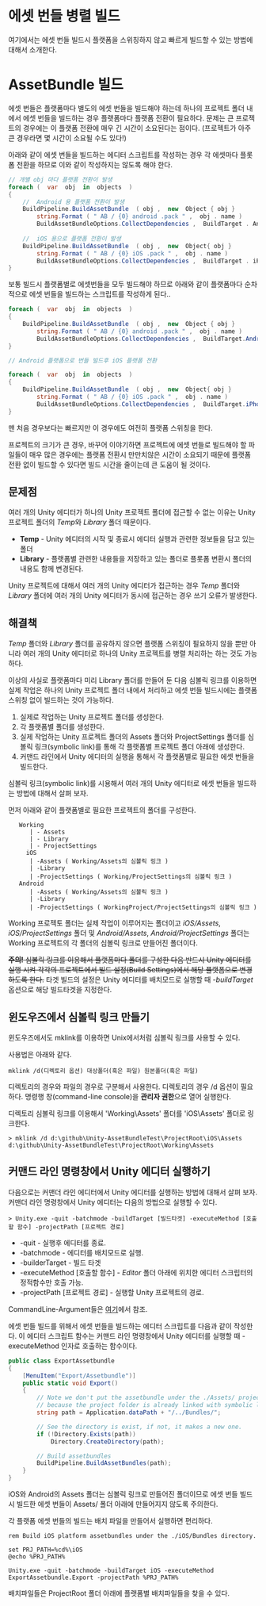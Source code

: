 # 에셋 번들 병렬 빌드 

여기에서는 에셋 번들 빌드시 플랫폼을 스위칭하지 않고 빠르게 빌드할 수 있는 방법에 대해서 소개한다. 


AssetBundle 빌드
================

에셋 번들은 플랫폼마다 별도의 에셋 번들을 빌드해야 하는데 하나의 프로젝트 폴더 내에서 에셋 번들을 빌드하는 경우 플랫폼마다 플랫폼 전환이 필요하다. 문제는 큰 프로젝트의 경우에는 이 플랫폼 전환에 매우 긴 시간이 소요된다는 점이다.  (프로젝트가 아주 큰 경우라면 몇 시간이 소요될 수도 있다!)

아래와 같이 에셋 번들을 빌드하는 에디터 스크립트를 작성하는 경우 각 에셋마다 플롯폼 전환을 하므로 이와 같이 작성하지는 않도록 해야 한다.

```csharp
// 개별 obj 마다 플랫폼 전환이 발생
foreach (  var  obj  in  objects  ) 
{ 
    //  Android 용 플랫폼 전환이 발생 
    BuildPipeline.BuildAssetBundle  ( obj ,  new  Object { obj }  
        string.Format ( " AB / {0} android .pack " ,  obj . name ) 
        BuildAssetBundleOptions.CollectDependencies ,  BuildTarget . Android ); 
    
    //  iOS 용으로 플랫폼 전환이 발생 
    BuildPipeline.BuildAssetBundle  ( obj ,  new  Object{ obj }  
        string.Format ( " AB / {0} iOS .pack " ,  obj . name ) 
        BuildAssetBundleOptions.CollectDependencies ,  BuildTarget . iPhone ); 
}
```

보통 빌드시 플랫폼별로 에셋번들을 모두 빌드해야 하므로 아래와 같이 플랫폼마다 순차적으로 에셋 번들을 빌드하는 스크립트를 작성하게 된다..  

```csharp
foreach (  var  obj  in  objects  ) 
{ 
    BuildPipeline.BuildAssetBundle  ( obj ,  new  Object { obj }  
        string.Format ( " AB / {0} android .pack " ,  obj . name )
        BuildAssetBundleOptions.CollectDependencies ,  BuildTarget.Android ); 
} 

// Android 플랫폼으로 번들 빌드후 iOS 플랫폼 전환

foreach (  var  obj  in  objects  ) 
{ 
    BuildPipeline.BuildAssetBundle  ( obj ,  new  Object{ obj }  
        string.Format ( " AB / {0} iOS .pack " ,  obj . name ) 
        BuildAssetBundleOptions.CollectDependencies ,  BuildTarget.iPhone ); 
}
```

맨 처음 경우보다는 빠르지만 이 경우에도 여전히 플랫폼 스위칭을 한다.


프로젝트의 크기가 큰 경우, 바꾸어 이야기하면 프로젝트에 에셋 번들로 빌드해야 할 파일들이 매우 많은 경우에는 플랫폼 전환시 만만치않은 시간이 소요되기 때문에 플랫폼 전환 없이 빌드할 수 있다면 빌드 시간을 줄이는데 큰 도움이 될 것이다.


문제점
------

여러 개의 Unity 에디터가 하나의 Unity 프로젝트 폴더에 접근할 수 없는 이유는 Unity 프로젝트 폴더의 *Temp*와 *Library* 폴더 때문이다. 

 * **Temp** - Unity 에디터의 시작 및 종료시 에디터 실행과 관련한 정보들을 담고 있는 폴더
 * **Library** - 플랫폼별 관련한 내용들을 저장하고 있는 폴더로 플롯폼 변환시 폴더의 내용도 함께 변경된다.

Unity 프로젝트에 대해서 여러 개의 Unity 에디터가 접근하는 경우 *Temp* 폴더와 *Library* 폴더에 여러 개의 Unity 에디터가 동시에 접근하는 경우 쓰기 오류가 발생한다. 

해결책
------
 
*Temp* 폴더와 *Library* 폴더를 공유하지 않으면 플랫폼 스위칭이 필요하지 않을 뿐만 아니라 여러 개의 Unity 에디터로 하나의 Unity 프로젝트를 병렬 처리하는 하는 것도 가능하다. 

이상의 사실로 플랫폼마다 미리 Library 폴더를 만들어 둔 다음 심볼릭 링크를 이용하면 실제 작업은 하나의 Unity 프로젝트 폴더 내에서 처리하고 에셋 번들 빌드시에는 플랫폼 스위칭 없이 빌드하는 것이 가능하다. 

 1. 실제로 작업하는 Unity 프로젝트 폴더를 생성한다. 
 2. 각 플랫폼별 폴더를 생성한다. 
 3. 실제 작업하는 Unity 프로젝트 폴더의 Assets 폴더와 ProjectSettings 폴더를 심볼릭 링크(symbolic link)를 통해 각 플랫폼별 프로젝트 폴더 아래에 생성한다. 
 4. 커맨드 라인에서 Unity 에디터의 실행을 통해서 각 플랫폼별로 필요한 에셋 번들을 빌드한다. 


심볼릭 링크(symbolic link)를 시용해서 여러 개의 Unity 에디터로 에셋 번들을 빌드하는 방법에 대해서 살펴 보자. 

먼저 아래와 같이 플랫폼별로 필요한 프로젝트의 폴더를 구성한다.

```
   Working
      | - Assets
      | - Library
      | - ProjectSettings
     iOS
      | -Assets ( Working/Assets의 심볼릭 링크 )
      | -Library
      | -ProjectSettings ( Working/ProjectSettings의 심볼릭 링크 )
   Android
      | -Assets ( Working/Assets의 심볼릭 링크 )
      | -Library 
      | -ProjectSettings ( WorkingProject/ProjectSettings의 심볼릭 링크 )
```

Working 프로젝토 폴더는 실제 작업이 이루어지는 폴더이고 *iOS/Assets*, *iOS/ProjectSettings* 폴더 및 *Android/Assets*, *Android/ProjectSettings* 폴더는 Working 프로젝트의 각 폴더의 심볼릭 링크로 만들어진 폴더이다. 

~~**주의!** 심볼릭 링크를 이용해서 플랫폼마다 폴더를 구성한 다음 반드시 Unity 에디터를 실행 시켜 각각의 프로젝트에서 빌드 설정(Build Settings)에서 해당 플랫폼으로 변경하도록 한다.~~ 타겟 빌드의 설정은 Unity 에디터를 배치모드로 실행할 때 *-buildTarget* 옵션으로 해당 빌드타겟을 지정한다.


윈도우즈에서 심볼릭 링크 만들기
-------------------------------

윈도우즈에서도 mklink를 이용하면 Unix에서처럼 심볼릭 링크를 사용할 수 있다. 

사용법은 아래와 같다. 
```
mklink /d(디렉토리 옵션) 대상폴더(혹은 파일) 원본폴더(혹은 파일)
```

디렉토리의 경우와 파일의 경우로 구분해서 사용한다. 디렉토리의 경우 /d 옵션이 필요하다. 명령행 창(command-line console)을 **관리자 권한**으로 열어 실행한다. 

디렉토리 심볼릭 링크를 이용해서 'Working\Assets' 폴더를 'iOS\Assets' 폴더로 링크한다. 
```
> mklink /d d:\github\Unity-AssetBundleTest\ProjectRoot\iOS\Assets d:\github\Unity-AssetBundleTest\ProjectRoot\Working\Assets
```

커맨드 라인 명령창에서 Unity 에디터 실행하기
--------------------------------------------

다음으로는 커맨더 라인 에디터에서 Unity 에디터를 실행하는 방법에 대해서 살펴 보자. 커맨더 라인 명령창에서 Unity 에디터는 다음의 방법으로 실행할 수 있다.
```
> Unity.exe -quit -batchmode -buildTarget [빌드타겟] -executeMethod [호출할 함수] -projectPath [프로젝트 경로]
```

 * -quit - 실행후 에디터를 종료. 
 * -batchmode - 에디터를 배치모드로 실행.
 * -builderTarget - 빌드 타겟
 * -executeMethod [호출할 함수] - *Editor* 폴더 아래에 위치한 에디터 스크립터의 정적함수만 호출 가능.
 * -projectPath [프로젝트 경로] - 실행할 Unity 프로젝트의 경로.

CommandLine-Argument들은 [여기](http://docs.unity3d.com/Manual/CommandLineArguments.html)에서 참조.

에셋 번들 빌드를 위해서 에셋 번들을 빌드하는 에디터 스크립트를 다음과 같이 작성한다. 이 에디터 스크립트 함수는 커맨드 라인 명령창에서 Unity 에디터를 실행할 때 -executeMethod 인자로 호출하는 함수이다.

``` csharp
public class ExportAssetbundle
{
    [MenuItem("Export/Assetbundle")]
    public static void Export()
    {
        // Note we don't put the assetbundle under the ./Assets/ project folder
        // because the project folder is already linked with symbolic link.
        string path = Application.dataPath + "/../Bundles/";

        // See the directory is exist, if not, it makes a new one.
        if (!Directory.Exists(path))
            Directory.CreateDirectory(path);

        // Build assetbundles
        BuildPipeline.BuildAssetBundles(path);
    }
}
```

iOS와 Android의 Assets 폴더는 심볼릭 링크로 만들어진 폴더이므로 에셋 번들 빌드시 빌드한 에셋 번들이 Assets/ 폴더 아래에 만들어지지 않도록 주의한다.

각 플랫폼 에셋 번들의 빌드는 배치 파일을 만들어서 실행하면 편리하다. 


```
rem Build iOS platform assetbundles under the ./iOS/Bundles directory.

set PRJ_PATH=%cd%\iOS
@echo %PRJ_PATH%

Unity.exe -quit -batchmode -buildTarget iOS -executeMethod ExportAssetbundle.Export -projectPath %PRJ_PATH%
```

배치파일들은 ProjectRoot 폴더 아래에 플랫폼별 배치파일들을 찾을 수 있다. 

